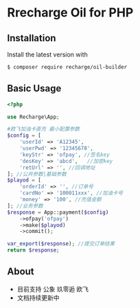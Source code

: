 # Rrecharge Oil for PHP 

## Installation

Install the latest version with

```bash
$ composer require recharge/oil-builder
```

## Basic Usage

```php
<?php

use Recharge\App;

#欧飞加油卡直充 最小配置参数
$config = [
    'userId' => 'A12345',
    'userPwd' => '12345678',
    'keyStr' => 'ofpay', //签名key
    'desKey' => 'abcd',   //加密key
    'retUrl' => '', //回调地址
]; //公共参数|基础参数
$playod = [
    'orderId' => '', //订单号
    'cardNo' => '100011xxx', //加油卡号
    'money' => '100', //充值金额
]; //业务参数
$response = App::payment($config)
    ->ofpay('ofpay')
    ->make($playod)
    ->commit();

var_export($response); //提交订单结果
return $response;
```

## About
- 目前支持 公象 玖零逅 欧飞
- 文档持续更新中



